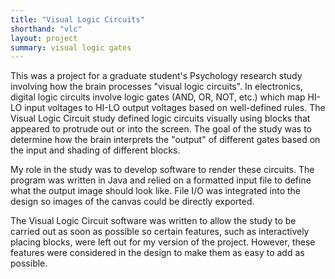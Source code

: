 ```yaml
---
title: "Visual Logic Circuits"
shorthand: "vlc"
layout: project
summary: visual logic gates
---
```

This was a project for a graduate student's Psychology research study involving how the brain processes "visual logic circuits". In electronics, digital logic circuits involve logic gates (AND, OR, NOT, etc.) which map HI-LO input voltages to HI-LO output voltages based on well-defined rules. The Visual Logic Circuit study defined logic circuits visually using blocks that appeared to protrude out or into the screen. The goal of the study was to determine how the brain interprets the "output" of different gates based on the input and shading of different blocks.

My role in the study was to develop software to render these circuits. The program was written in Java and relied on a formatted input file to define what the output image should look like. File I/O was integrated into the design so images of the canvas could be directly exported.

The Visual Logic Circuit software was written to allow the study to be carried out as soon as possible so certain features, such as interactively placing blocks, were left out for my version of the project. However, these features were considered in the design to make them as easy to add as possible.